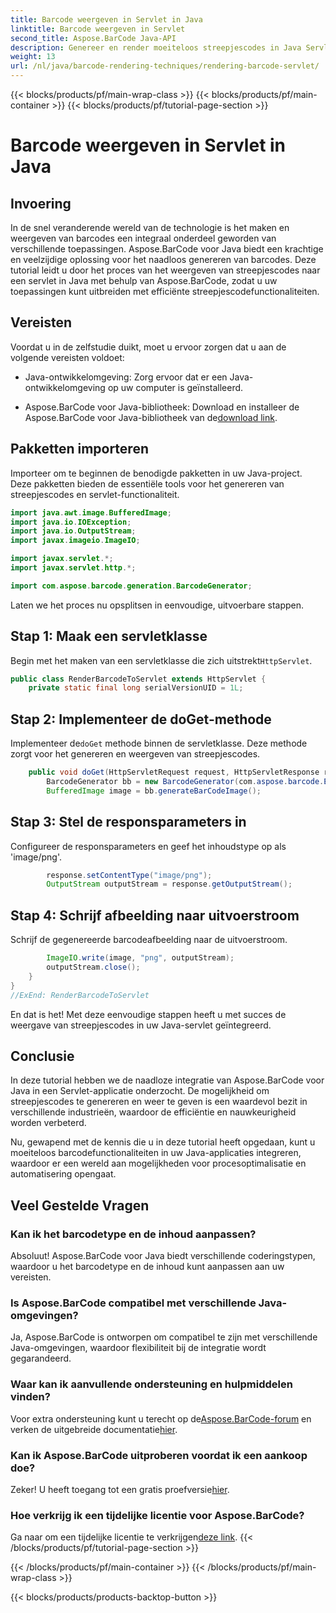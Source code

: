 ```yaml
---
title: Barcode weergeven in Servlet in Java
linktitle: Barcode weergeven in Servlet
second_title: Aspose.BarCode Java-API
description: Genereer en render moeiteloos streepjescodes in Java Servlets met Aspose.BarCode. Pas typen aan, integreer eenvoudig. Ontdek de mogelijkheden!
weight: 13
url: /nl/java/barcode-rendering-techniques/rendering-barcode-servlet/
---
```


{{< blocks/products/pf/main-wrap-class >}}
{{< blocks/products/pf/main-container >}}
{{< blocks/products/pf/tutorial-page-section >}}

# Barcode weergeven in Servlet in Java


## Invoering

In de snel veranderende wereld van de technologie is het maken en weergeven van barcodes een integraal onderdeel geworden van verschillende toepassingen. Aspose.BarCode voor Java biedt een krachtige en veelzijdige oplossing voor het naadloos genereren van barcodes. Deze tutorial leidt u door het proces van het weergeven van streepjescodes naar een servlet in Java met behulp van Aspose.BarCode, zodat u uw toepassingen kunt uitbreiden met efficiënte streepjescodefunctionaliteiten.

## Vereisten

Voordat u in de zelfstudie duikt, moet u ervoor zorgen dat u aan de volgende vereisten voldoet:

- Java-ontwikkelomgeving: Zorg ervoor dat er een Java-ontwikkelomgeving op uw computer is geïnstalleerd.

-  Aspose.BarCode voor Java-bibliotheek: Download en installeer de Aspose.BarCode voor Java-bibliotheek van de[download link](https://releases.aspose.com/barcode/java/).

## Pakketten importeren

Importeer om te beginnen de benodigde pakketten in uw Java-project. Deze pakketten bieden de essentiële tools voor het genereren van streepjescodes en servlet-functionaliteit.

```java
import java.awt.image.BufferedImage;
import java.io.IOException;
import java.io.OutputStream;
import javax.imageio.ImageIO;

import javax.servlet.*;
import javax.servlet.http.*;

import com.aspose.barcode.generation.BarcodeGenerator;
```

Laten we het proces nu opsplitsen in eenvoudige, uitvoerbare stappen.

## Stap 1: Maak een servletklasse

 Begin met het maken van een servletklasse die zich uitstrekt`HttpServlet`.

```java
public class RenderBarcodeToServlet extends HttpServlet {
    private static final long serialVersionUID = 1L;
```

## Stap 2: Implementeer de doGet-methode

 Implementeer de`doGet` methode binnen de servletklasse. Deze methode zorgt voor het genereren en weergeven van streepjescodes.

```java
    public void doGet(HttpServletRequest request, HttpServletResponse response) throws IOException, ServletException {
        BarcodeGenerator bb = new BarcodeGenerator(com.aspose.barcode.EncodeTypes.CODE_128, "1234567");
        BufferedImage image = bb.generateBarCodeImage();
```

## Stap 3: Stel de responsparameters in

Configureer de responsparameters en geef het inhoudstype op als 'image/png'.

```java
        response.setContentType("image/png");
        OutputStream outputStream = response.getOutputStream();
```

## Stap 4: Schrijf afbeelding naar uitvoerstroom

Schrijf de gegenereerde barcodeafbeelding naar de uitvoerstroom.

```java
        ImageIO.write(image, "png", outputStream);
        outputStream.close();
    }
}
//ExEnd: RenderBarcodeToServlet
```

En dat is het! Met deze eenvoudige stappen heeft u met succes de weergave van streepjescodes in uw Java-servlet geïntegreerd.

## Conclusie

In deze tutorial hebben we de naadloze integratie van Aspose.BarCode voor Java in een Servlet-applicatie onderzocht. De mogelijkheid om streepjescodes te genereren en weer te geven is een waardevol bezit in verschillende industrieën, waardoor de efficiëntie en nauwkeurigheid worden verbeterd.

Nu, gewapend met de kennis die u in deze tutorial heeft opgedaan, kunt u moeiteloos barcodefunctionaliteiten in uw Java-applicaties integreren, waardoor er een wereld aan mogelijkheden voor procesoptimalisatie en automatisering opengaat.

## Veel Gestelde Vragen

### Kan ik het barcodetype en de inhoud aanpassen?
Absoluut! Aspose.BarCode voor Java biedt verschillende coderingstypen, waardoor u het barcodetype en de inhoud kunt aanpassen aan uw vereisten.

### Is Aspose.BarCode compatibel met verschillende Java-omgevingen?
Ja, Aspose.BarCode is ontworpen om compatibel te zijn met verschillende Java-omgevingen, waardoor flexibiliteit bij de integratie wordt gegarandeerd.

### Waar kan ik aanvullende ondersteuning en hulpmiddelen vinden?
 Voor extra ondersteuning kunt u terecht op de[Aspose.BarCode-forum](https://forum.aspose.com/c/barcode/13) en verken de uitgebreide documentatie[hier](https://reference.aspose.com/barcode/java/).

### Kan ik Aspose.BarCode uitproberen voordat ik een aankoop doe?
Zeker! U heeft toegang tot een gratis proefversie[hier](https://releases.aspose.com/).

### Hoe verkrijg ik een tijdelijke licentie voor Aspose.BarCode?
 Ga naar om een tijdelijke licentie te verkrijgen[deze link](https://purchase.aspose.com/temporary-license/).
{{< /blocks/products/pf/tutorial-page-section >}}

{{< /blocks/products/pf/main-container >}}
{{< /blocks/products/pf/main-wrap-class >}}

{{< blocks/products/products-backtop-button >}}
